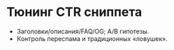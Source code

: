 # Тюнинг CTR сниппета

- Заголовки/описания/FAQ/OG; A/B гипотезы.
- Контроль переспама и традиционных «ловушек».
